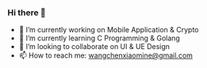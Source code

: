 ### Hi there 👋

- 🔭 I’m currently working on Mobile Application & Crypto
- 🌱 I’m currently learning C Programming & Golang
- 👯 I’m looking to collaborate on UI & UE Design
- 📫 How to reach me: wangchenxiaomine@gmail.com

